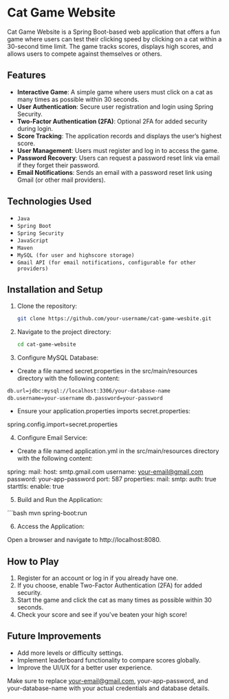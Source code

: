 
# Cat Game Website

Cat Game Website is a Spring Boot-based web application that offers a fun game where users can test their clicking speed by clicking on a cat within a 30-second time limit. The game tracks scores, displays high scores, and allows users to compete against themselves or others.

## Features

- **Interactive Game**: A simple game where users must click on a cat as many times as possible within 30 seconds.
- **User Authentication**: Secure user registration and login using Spring Security.
- **Two-Factor Authentication (2FA)**: Optional 2FA for added security during login.
- **Score Tracking**: The application records and displays the user’s highest score.
- **User Management**: Users must register and log in to access the game.
- **Password Recovery**: Users can request a password reset link via email if they forget their password.
- **Email Notifications**: Sends an email with a password reset link using Gmail (or other mail providers).
## Technologies Used

- `Java`
- `Spring Boot`
- `Spring Security`
- `JavaScript`
- `Maven`
- `MySQL (for user and highscore storage)`
- `Gmail API (for email notifications, configurable for other providers)`

## Installation and Setup

1. Clone the repository:

    ```bash
    git clone https://github.com/your-username/cat-game-wesbite.git

2. Navigate to the project directory:

    ```bash
    cd cat-game-website

3. Configure MySQL Database:

- Create a file named secret.properties in the src/main/resources directory with the following content:

`db.url=jdbc:mysql://localhost:3306/your-database-name`
`db.username=your-username`
`db.password=your-password`

- Ensure your application.properties imports secret.properties:

spring.config.import=secret.properties

4. Configure Email Service:

- Create a file named application.yml in the src/main/resources directory with the following content:

spring:
  mail:
    host: smtp.gmail.com
    username: your-email@gmail.com
    password: your-app-password
    port: 587
    properties:
      mail:
        smtp:
          auth: true
          starttls:
            enable: true

5. Build and Run the Application:

´´´bash
mvn spring-boot:run

6. Access the Application:

Open a browser and navigate to http://localhost:8080.

## How to Play
1. Register for an account or log in if you already have one.
2. If you choose, enable Two-Factor Authentication (2FA) for added security.
3. Start the game and click the cat as many times as possible within 30 seconds.
4. Check your score and see if you've beaten your high score!

## Future Improvements
- Add more levels or difficulty settings.
- Implement leaderboard functionality to compare scores globally.
- Improve the UI/UX for a better user experience.

Make sure to replace your-email@gmail.com, your-app-password, and your-database-name with your actual credentials and database details.

